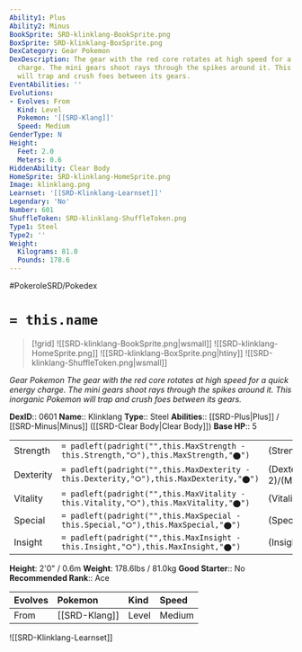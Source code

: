 ```yaml
---
Ability1: Plus
Ability2: Minus
BookSprite: SRD-klinklang-BookSprite.png
BoxSprite: SRD-klinklang-BoxSprite.png
DexCategory: Gear Pokemon
DexDescription: The gear with the red core rotates at high speed for a quick energy
  charge. The mini gears shoot rays through the spikes around it. This inorganic Pokemon
  will trap and crush foes between its gears.
EventAbilities: ''
Evolutions:
- Evolves: From
  Kind: Level
  Pokemon: '[[SRD-Klang]]'
  Speed: Medium
GenderType: N
Height:
  Feet: 2.0
  Meters: 0.6
HiddenAbility: Clear Body
HomeSprite: SRD-klinklang-HomeSprite.png
Image: klinklang.png
Learnset: '[[SRD-Klinklang-Learnset]]'
Legendary: 'No'
Number: 601
ShuffleToken: SRD-klinklang-ShuffleToken.png
Type1: Steel
Type2: ''
Weight:
  Kilograms: 81.0
  Pounds: 178.6
---
```


#PokeroleSRD/Pokedex

# `= this.name`

> [!grid]
> ![[SRD-klinklang-BookSprite.png|wsmall]]
> ![[SRD-klinklang-HomeSprite.png]]
> ![[SRD-klinklang-BoxSprite.png|htiny]]
> ![[SRD-klinklang-ShuffleToken.png|wsmall]]


*Gear Pokemon*
*The gear with the red core rotates at high speed for a quick energy charge. The mini gears shoot rays through the spikes around it. This inorganic Pokemon will trap and crush foes between its gears.*

**DexID**:: 0601
**Name**:: Klinklang
**Type**:: Steel
**Abilities**:: [[SRD-Plus|Plus]] / [[SRD-Minus|Minus]] ([[SRD-Clear Body|Clear Body]])
**Base HP**:: 5

|           |                                                                                        |                                          |
| --------- | -------------------------------------------------------------------------------------- | ---------------------------------------- |
| Strength  | `= padleft(padright("",this.MaxStrength - this.Strength,"⭘"),this.MaxStrength,"⬤")`    | (Strength::3)/(MaxStrength::6)   |
| Dexterity | `= padleft(padright("",this.MaxDexterity - this.Dexterity,"⭘"),this.MaxDexterity,"⬤")` | (Dexterity:: 2)/(MaxDexterity::5) |
| Vitality  | `= padleft(padright("",this.MaxVitality - this.Vitality,"⭘"),this.MaxVitality,"⬤")`    | (Vitality::3)/(MaxVitality::6)   |
| Special   | `= padleft(padright("",this.MaxSpecial - this.Special,"⭘"),this.MaxSpecial,"⬤")`       | (Special::2)/(MaxSpecial::5)     |
| Insight   | `= padleft(padright("",this.MaxInsight - this.Insight,"⭘"),this.MaxInsight,"⬤")`       | (Insight::2)/(MaxInsight::5)     |

**Height**: 2'0" / 0.6m
**Weight**: 178.6lbs / 81.0kg
**Good Starter**:: No
**Recommended Rank**:: Ace

| Evolves   | Pokemon       | Kind   | Speed   |
|:----------|:--------------|:-------|:--------|
| From      | [[SRD-Klang]] | Level  | Medium  |

![[SRD-Klinklang-Learnset]]